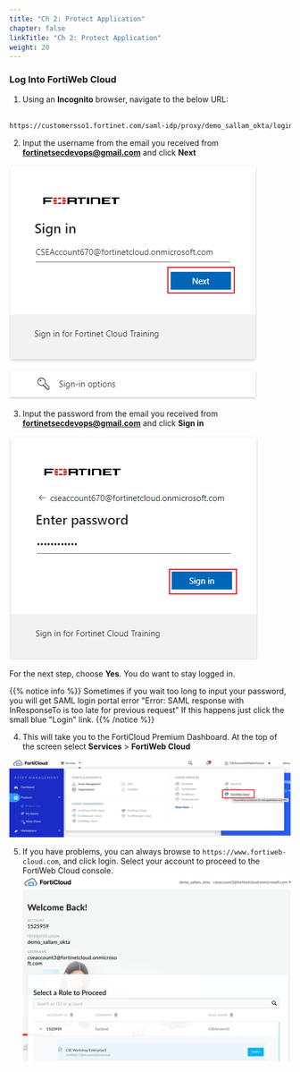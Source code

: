 ```yaml
---
title: "Ch 2: Protect Application"
chapter: false
linkTitle: "Ch 2: Protect Application"
weight: 20
---
```


### Log Into FortiWeb Cloud

1.  Using an **Incognito** browser, navigate to the below URL:

```sh

https://customersso1.fortinet.com/saml-idp/proxy/demo_sallam_okta/login 

```

2.  Input the username from the email you received from **fortinetsecdevops@gmail.com** and click **Next**

![FWeb login](fweb-login.png)

3.  Input the password from the email you received from **fortinetsecdevops@gmail.com** and click **Sign in**

![FWeb pass](fweb-pass.png)

For the next step, choose **Yes**.  You do want to stay logged in.

{{% notice info %}} Sometimes if you wait too long to input your password, you will get SAML login portal error "Error: SAML response with InResponseTo is too late for previous request"  If this happens just click the small blue "Login" link. {{% /notice %}}

4. This will take you to the FortiCloud Premium Dashboard. At the top of the screen select **Services** > **FortiWeb Cloud**

![Choose fweb](choose-fweb.png)

5. If you have problems, you can always browse to ```https://www.fortiweb-cloud.com```, and click login.  Select your account to proceed to the FortiWeb Cloud console.
![](FortiCloudLogin.png)